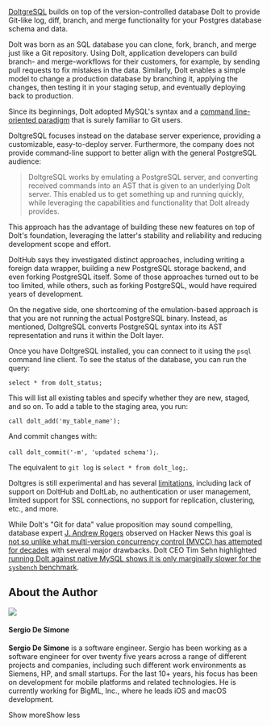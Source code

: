 <div class="article__data">
<p><a href="https://www.dolthub.com/blog/2023-11-01-announcing-doltgresql/">DoltgreSQL</a> builds on top of the version-controlled database Dolt to provide Git-like log, diff, branch, and merge functionality for your Postgres database schema and data.</p>

<p>Dolt was born as an SQL database you can clone, fork, branch, and merge just like a Git repository. Using Dolt, application developers can build branch- and merge-workflows for their customers, for example, by sending pull requests to fix mistakes in the data. Similarly, Dolt enables a simple model to change a production database by branching it, applying the changes, then testing it in your staging setup, and eventually deploying back to production.</p>

<p>Since its beginnings, Dolt adopted MySQL's syntax and a <a href="https://docs.dolthub.com/cli-reference/git-comparison">command line-oriented paradigm</a> that is surely familiar to Git users.</p>

<p>DoltgreSQL focuses instead on the database server experience, providing a customizable, easy-to-deploy server. Furthermore, the company does not provide command-line support to better align with the general PostgreSQL audience:</p>

<blockquote>
<p>DoltgreSQL works by emulating a PostgreSQL server, and converting received commands into an AST that is given to an underlying Dolt server. This enabled us to get something up and running quickly, while leveraging the capabilities and functionality that Dolt already provides.</p>
</blockquote>

<p>This approach has the advantage of building these new features on top of Dolt's foundation, leveraging the latter's stability and reliability and reducing development scope and effort.</p>

<p>DoltHub says they investigated distinct approaches, including writing a foreign data wrapper, building a new PostgreSQL storage backend, and even forking PostgreSQL itself. Some of those approaches turned out to be too limited, while others, such as forking PostgreSQL, would have required years of development.</p>

<p>On the negative side, one shortcoming of the emulation-based approach is that you are not running the actual PostgreSQL binary. Instead, as mentioned, DoltgreSQL converts PostgreSQL syntax into its AST representation and runs it within the Dolt layer.</p>

<p>Once you have DoltgreSQL installed, you can connect to it using the <code>psql</code> command line client. To see the status of the database, you can run the query:</p>

<p><code>select * from dolt_status;</code></p>

<p>This will list all existing tables and specify whether they are new, staged, and so on. To add a table to the staging area, you run:</p>

<p><code>call dolt_add('my_table_name');</code></p>

<p>And commit changes with:</p>

<p><code>call dolt_commit('-m', 'updated schema');</code>.</p>

<p>The equivalent to <code>git log</code> is <code>select * from dolt_log;</code>.</p>

<p>Doltgres is still experimental and has several <a href="https://github.com/dolthub/doltgresql#limitations">limitations</a>, including lack of support on DoltHub and DoltLab, no authentication or user management, limited support for SSL connections, no support for replication, clustering, etc., and more.</p>

<p>While Dolt's "Git for data" value proposition may sound compelling, database expert <a href="http://www.jandrewrogers.com/about/">J. Andrew Rogers</a> observed on Hacker News this goal is <a href="https://news.ycombinator.com/item?id=31852067">not so unlike what multi-version concurrency control (MVCC) has&nbsp;attempted for decades</a> with several major drawbacks. Dolt CEO Tim Sehn highlighted <a href="https://docs.dolthub.com/sql-reference/benchmarks/latency">running Dolt against native MySQL shows it is only marginally slower for the <code>sysbench</code> benchmark</a>.</p>

<div class="author-section-full"> <!-- main wrapper for authors section -->
        <h2>About the Author</h2> <!-- section title -->
            <div class="author" data-id="author-Sergio-De-Simone"> <!-- main wrapper for each author -->
                <a href="/profile/Sergio-De-Simone/" class="avatar author__avatar"><img src="https://cdn.infoq.com/statics_s1_20231128091129/images/profiles/NovciOoQOAYWqYqRQBFo97SuMm0xbUiC.jpg"></a>
                <div class="content-author">
                    <h4><strong>Sergio De Simone</strong></h4>
                    <div class="show-author-bio">
                        <p>
                            <!-- author bio will be inserted by frontend -->
                        <b>Sergio De Simone</b> is a software engineer. Sergio has been working as a software engineer for over twenty five years across a range of different projects and companies, including such different work environments as Siemens, HP, and small startups. For the last 10+ years, his focus has been on development for mobile platforms and related technologies. He is currently working for BigML, Inc., where he leads iOS and macOS development.</p>
                        <span>
                            <div class="icon button-icon icon__plus-circle"></div><span class="show-more">Show more</span><span class="show-less">Show less</span>
                        </span>
                    </div>
                </div>
            </div>
    </div>
</div>
